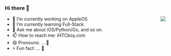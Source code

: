 ### Hi there 👋

<img align="right" src="https://github-readme-stats.vercel.app/api?username=iHTCboy&show_icons=true&icon_color=CE1D2D&text_color=718096&bg_color=ffffff&hide_title=true" />

<!--
**iHTCboy/iHTCboy** is a ✨ _special_ ✨ repository because its `README.md` (this file) appears on your GitHub profile.

Here are some ideas to get you started:
-->
- 🔭 I’m currently working on AppleOS
- 🌱 I’m currently learning Full-Stack
- 💬 Ask me about iOS/Python/Go, and so on. 
- 📫 How to reach me: iHTCboy.com
- 😄 Pronouns: ... 👻
- ⚡ Fun fact: ... 🎃

